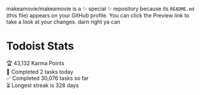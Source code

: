 makeamovie/makeamovie is a ✨ special ✨ repository because its `README.md` (this file) appears on your GitHub profile.
You can click the Preview link to take a look at your changes. darn right ya can

# Todoist Stats

<!-- TODO-IST:START -->
🏆  43,132 Karma Points           
🌸  Completed 2 tasks today           
✅  Completed 30,076 tasks so far           
⏳  Longest streak is 328 days
<!-- TODO-IST:END -->